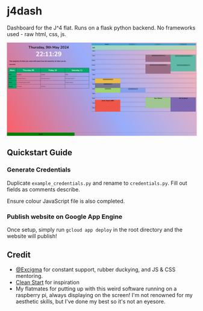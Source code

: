 # j4dash

Dashboard for the J^4 flat.
Runs on a flask python backend. No frameworks used - raw html, css, js.

![dashboard example image](./static/images/dashboard_example.png)

## Quickstart Guide

### Generate Credentials

Duplicate `example_credentials.py` and rename to `credentials.py`. Fill out fields as comments describe.

Ensure colour JavaScript file is also completed.

### Publish website on Google App Engine

Once setup, simply run `gcloud app deploy` in the root directory and the website will publish!

## Credit

- [@Excigma](https://github.com/Excigma) for constant support, rubber duckying, and JS & CSS mentoring.
- [Clean Start](https://cleanstart.page/) for inspiration
- My flatmates for putting up with this weird software running on a raspberry pi, always displaying on the screen! I'm not renowned for my aesthetic skills, but I've done my best so it's not an eyesore.

